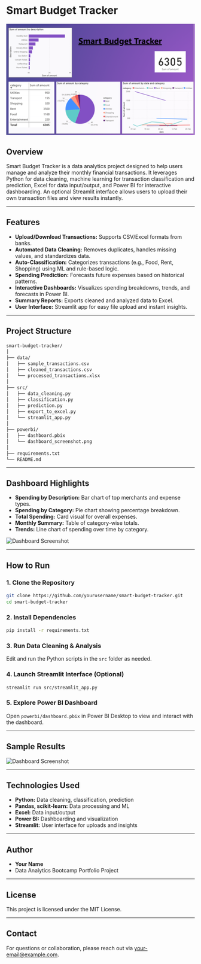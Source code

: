 # Smart Budget Tracker

![Dashboard Screenshot](power_BI_Report.png)

## Overview

Smart Budget Tracker is a data analytics project designed to help users manage and analyze their monthly financial transactions. It leverages Python for data cleaning, machine learning for transaction classification and prediction, Excel for data input/output, and Power BI for interactive dashboarding. An optional Streamlit interface allows users to upload their own transaction files and view results instantly.

---

## Features

- **Upload/Download Transactions:** Supports CSV/Excel formats from banks.
- **Automated Data Cleaning:** Removes duplicates, handles missing values, and standardizes data.
- **Auto-Classification:** Categorizes transactions (e.g., Food, Rent, Shopping) using ML and rule-based logic.
- **Spending Prediction:** Forecasts future expenses based on historical patterns.
- **Interactive Dashboards:** Visualizes spending breakdowns, trends, and forecasts in Power BI.
- **Summary Reports:** Exports cleaned and analyzed data to Excel.
- **User Interface:** Streamlit app for easy file upload and instant insights.

---

## Project Structure

```
smart-budget-tracker/
│
├── data/
│   ├── sample_transactions.csv
│   ├── cleaned_transactions.csv
│   └── processed_transactions.xlsx
│
├── src/
│   ├── data_cleaning.py
│   ├── classification.py
│   ├── prediction.py
│   ├── export_to_excel.py
│   └── streamlit_app.py
│
├── powerbi/
│   ├── dashboard.pbix
│   └── dashboard_screenshot.png
│
├── requirements.txt
└── README.md
```

---

## Dashboard Highlights

- **Spending by Description:** Bar chart of top merchants and expense types.
- **Spending by Category:** Pie chart showing percentage breakdown.
- **Total Spending:** Card visual for overall expenses.
- **Monthly Summary:** Table of category-wise totals.
- **Trends:** Line chart of spending over time by category.

![Dashboard Screenshot](./powerbi/dashboard_screenshot.png)

---

## How to Run

### 1. Clone the Repository

```bash
git clone https://github.com/yourusername/smart-budget-tracker.git
cd smart-budget-tracker
```

### 2. Install Dependencies

```bash
pip install -r requirements.txt
```

### 3. Run Data Cleaning & Analysis

Edit and run the Python scripts in the `src` folder as needed.

### 4. Launch Streamlit Interface (Optional)

```bash
streamlit run src/streamlit_app.py
```

### 5. Explore Power BI Dashboard

Open `powerbi/dashboard.pbix` in Power BI Desktop to view and interact with the dashboard.

---

## Sample Results

![Dashboard Screenshot](./powerbi/dashboard_screenshot.png)

---

## Technologies Used

- **Python:** Data cleaning, classification, prediction
- **Pandas, scikit-learn:** Data processing and ML
- **Excel:** Data input/output
- **Power BI:** Dashboarding and visualization
- **Streamlit:** User interface for uploads and insights

---

## Author

- **Your Name**
- Data Analytics Bootcamp Portfolio Project

---

## License

This project is licensed under the MIT License.

---

## Contact

For questions or collaboration, please reach out via [your-email@example.com](mailto:your-email@example.com).